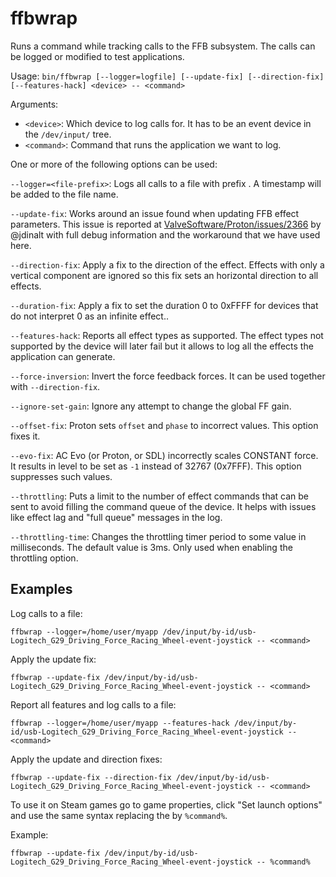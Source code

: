 # ffbwrap

Runs a command while tracking calls to the FFB subsystem. The calls can be
logged or modified to test applications.

Usage: `bin/ffbwrap [--logger=logfile] [--update-fix] [--direction-fix] [--features-hack] <device> -- <command>`

Arguments:

 - `<device>`: Which device to log calls for. It has to be an event device in
   the `/dev/input/` tree.
 - `<command>`: Command that runs the application we want to log.

One or more of the following options can be used:

  `--logger=<file-prefix>`: Logs all calls to a file with prefix <file-prefix>.
  A timestamp will be added to the file name.

  `--update-fix`: Works around an issue found when updating FFB effect parameters.
  This issue is reported at [ValveSoftware/Proton/issues/2366](https://github.com/ValveSoftware/Proton/issues/2366#issuecomment-539114450) by @jdinalt
  with full debug information and the workaround that we have used here.

  `--direction-fix`: Apply a fix to the direction of the effect. Effects with only
  a vertical component are ignored so this fix sets an horizontal direction to
  all effects.

  `--duration-fix`: Apply a fix to set the duration 0 to 0xFFFF for devices that
  do not interpret 0 as an infinite effect..

  `--features-hack`: Reports all effect types as supported. The effect types not
  supported by the device will later fail but it allows to log all the effects
  the application can generate.

  `--force-inversion`: Invert the force feedback forces. It can be used
  together with `--direction-fix`.

  `--ignore-set-gain`: Ignore any attempt to change the global FF gain.

  `--offset-fix`: Proton sets `offset` and `phase` to incorrect values. This
  option fixes it.

  `--evo-fix`: AC Evo (or Proton, or SDL) incorrectly scales CONSTANT force. 
  It results in level to be set as `-1` instead of 32767 (0x7FFF). This option suppresses such values.

  `--throttling`: Puts a limit to the number of effect commands that can be
  sent to avoid filling the command queue of the device. It helps with issues
  like effect lag and "full queue" messages in the log.

  `--throttling-time`: Changes the throttling timer period to some value in
  milliseconds. The default value is 3ms. Only used when enabling the
  throttling option.

## Examples

Log calls to a file:

  `ffbwrap --logger=/home/user/myapp /dev/input/by-id/usb-Logitech_G29_Driving_Force_Racing_Wheel-event-joystick -- <command>`

Apply the update fix:

  `ffbwrap --update-fix /dev/input/by-id/usb-Logitech_G29_Driving_Force_Racing_Wheel-event-joystick -- <command>`

Report all features and log calls to a file:

  `ffbwrap --logger=/home/user/myapp --features-hack /dev/input/by-id/usb-Logitech_G29_Driving_Force_Racing_Wheel-event-joystick -- <command>`

Apply the update and direction fixes:

  `ffbwrap --update-fix --direction-fix /dev/input/by-id/usb-Logitech_G29_Driving_Force_Racing_Wheel-event-joystick -- <command>`

To use it on Steam games go to game properties, click "Set launch options" and
use the same syntax replacing the <command> by `%command%`.

Example:

  `ffbwrap --update-fix /dev/input/by-id/usb-Logitech_G29_Driving_Force_Racing_Wheel-event-joystick -- %command%`

